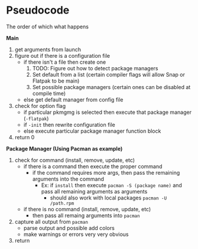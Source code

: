 

# Pseudocode

The order of which what happens

**Main**

1.  get arguments from launch
2.  figure out if there is a configuration file
    *   if there isn't a file then create one
        1.  <span class="todo">TODO</span>: Figure out how to detect package managers
        2.  Set default from a list (certain compiler flags will allow Snap or Flatpak to be main)
        3.  Set possible package managers (certain ones can be disabled at compile time)
    *   else get default manager from config file
3.  check for option flag
    *   if particular pkmgmg is selected then execute that package manager (`-flatpak`)
    *   if `-init` then rewrite configuration file
    *   else execute particular package manager function block
4.  return 0

**Package Manager (Using Pacman as example)**

1.  check for command (install, remove, update, etc)
    *   if there is a command then execute the proper command
        *   if the command requires more args, then pass the remaining arguments into the command
            *   Ex: if `install` then execute `pacman -S (package name)` and pass all remaining arguments as arguments
                *   should also work with local packages `pacman -U /path.rpm`
    *   if there is no command (install, remove, update, etc)
        *   then pass all remaing arguments into `pacman`
2.  capture all output from `pacman`
    *   parse output and possible add colors
    *   make warnings or errors very very obvious
3.  return

